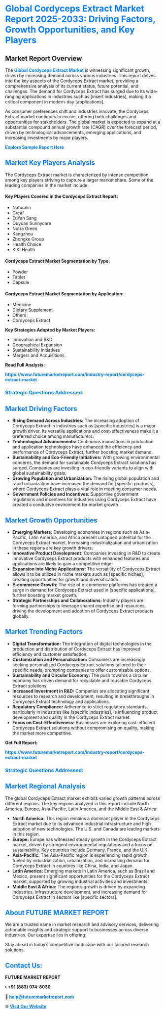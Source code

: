 <h1 style="color: #007BFF;">Global Cordyceps Extract Market Report 2025-2033: Driving Factors, Growth Opportunities, and Key Players</h1>

<section id="overview">
<h2>Market Report Overview</h2>
<p>The <a href="https://www.futuremarketreport.com/industry-report/cordyceps-extract-market" style="color: #007BFF; text-decoration: none;"><strong>Global Cordyceps Extract Market</strong></a> is witnessing significant growth, driven by increasing demand across various industries. This report delves into the key aspects of the Cordyceps Extract market, providing a comprehensive analysis of its current status, future potential, and challenges. The demand for Cordyceps Extract has surged due to its wide-ranging applications in industries such as [insert industries], making it a critical component in modern-day [applications].</p>
<p>As consumer preferences shift and industries innovate, the Cordyceps Extract market continues to evolve, offering both challenges and opportunities for stakeholders. The global market is expected to expand at a substantial compound annual growth rate (CAGR) over the forecast period, driven by technological advancements, emerging applications, and increasing investments by major players.</p>
</section>

<section id="overview">
<p><a href="https://www.futuremarketreport.com/request-sample/reportId=125841" style="color: #007BFF; text-decoration: none;"><strong>Explore Sample Report Here</strong></a></p>
</section>

<section id="key-players">
<h2 style="color: #007BFF;">Market Key Players Analysis</h2>
<p>The Cordyceps Extract market is characterized by intense competition among key players striving to capture a larger market share. Some of the leading companies in the market include:</p>
<h4>Key Players Covered in the Cordyceps Extract Report:</h4>
<ul><li>Naturalin</li><li>Greaf</li><li>EuYan Sang</li><li>Quyuan Sunnycare</li><li>Nutra Green</li><li>Kangzhou</li><li>Zhongke Group</li><li>Health Choice</li><li>KIKI Health</li></ul>
<h4>Cordyceps Extract Market Segmentation by Type:</h4>
<ul><li>Powder</li><li>Tablet</li><li>Capsule</li></ul>

<h4>Cordyceps Extract Market Segmentation by Application:</h4>
<ul><li>Medicine</li><li>Dietary Supplement</li><li>Others</li><li>Cordyceps Extract</li></ul>
<p><strong>Key Strategies Adopted by Market Players:</strong></p>
<ul>
<li>Innovation and R&D</li>
<li>Geographical Expansion</li>
<li>Sustainability Initiatives</li>
<li>Mergers and Acquisitions</li>
</ul>
</section>

<section>
<p><strong>Read Full Analysis: </strong></p><a href="https://www.futuremarketreport.com/industry-report/cordyceps-extract-market" style="color: #007BFF; text-decoration: none;"><strong>https://www.futuremarketreport.com/industry-report/cordyceps-extract-market</strong></a>
<h3 style="color: #007BFF;">Strategic Questions Addressed:</h3>
</section>

<section id="driving-factors">
<h2 style="color: #007BFF;">Market Driving Factors</h2>
<ul>
<li><strong>Rising Demand Across Industries:</strong> The increasing adoption of Cordyceps Extract in industries such as [specific industries] is a major growth driver. Its versatile applications and cost-effectiveness make it a preferred choice among manufacturers.</li>
<li><strong>Technological Advancements:</strong> Continuous innovations in production and application technologies have enhanced the efficiency and performance of Cordyceps Extract, further boosting market demand.</li>
<li><strong>Sustainability and Eco-Friendly Initiatives:</strong> With growing environmental concerns, the demand for sustainable Cordyceps Extract solutions has surged. Companies are investing in eco-friendly variants to align with global sustainability goals.</li>
<li><strong>Growing Population and Urbanization:</strong> The rising global population and rapid urbanization have increased the demand for [specific products], where Cordyceps Extract plays a vital role in meeting consumer needs.</li>
<li><strong>Government Policies and Incentives:</strong> Supportive government regulations and incentives for industries using Cordyceps Extract have created a conducive environment for market growth.</li>
</ul>
</section>

<section id="growth-opportunities">
<h2 style="color: #007BFF;">Market Growth Opportunities</h2>
<ul>
<li><strong>Emerging Markets:</strong> Developing economies in regions such as Asia-Pacific, Latin America, and Africa present untapped potential for the Cordyceps Extract market. Increasing industrialization and urbanization in these regions are key growth drivers.</li>
<li><strong>Innovative Product Development:</strong> Companies investing in R&D to create innovative Cordyceps Extract products with enhanced features and applications are likely to gain a competitive edge.</li>
<li><strong>Expansion into Niche Applications:</strong> The versatility of Cordyceps Extract allows it to be utilized in niche markets such as [specific niches], creating opportunities for growth and diversification.</li>
<li><strong>E-commerce Growth:</strong> The rise of e-commerce platforms has created a surge in demand for Cordyceps Extract used in [specific applications], further boosting market growth.</li>
<li><strong>Strategic Partnerships and Collaborations:</strong> Industry players are forming partnerships to leverage shared expertise and resources, driving the development and adoption of Cordyceps Extract products globally.</li>
</ul>
</section>

<section id="trending-factors">
<h2 style="color: #007BFF;">Market Trending Factors</h2>
<ul>
<li><strong>Digital Transformation:</strong> The integration of digital technologies in the production and distribution of Cordyceps Extract has improved efficiency and customer satisfaction.</li>
<li><strong>Customization and Personalization:</strong> Consumers are increasingly seeking personalized Cordyceps Extract solutions tailored to their specific needs, prompting companies to offer customizable options.</li>
<li><strong>Sustainability and Circular Economy:</strong> The push towards a circular economy has driven demand for recyclable and reusable Cordyceps Extract solutions.</li>
<li><strong>Increased Investment in R&D:</strong> Companies are allocating significant resources to research and development, resulting in breakthroughs in Cordyceps Extract technology and applications.</li>
<li><strong>Regulatory Compliance:</strong> Adherence to strict regulatory standards, particularly in industries like [specific industries], is influencing product development and quality in the Cordyceps Extract market.</li>
<li><strong>Focus on Cost-Effectiveness:</strong> Businesses are exploring cost-efficient Cordyceps Extract solutions without compromising on quality, making the market more competitive.</li>
</ul>
</section>

<section>
<p><strong>Get Full Report: </strong></p><a href="https://www.futuremarketreport.com/industry-report/cordyceps-extract-market" style="color: #007BFF; text-decoration: none;"><strong>https://www.futuremarketreport.com/industry-report/cordyceps-extract-market</strong></a>
<h3 style="color: #007BFF;">Strategic Questions Addressed:</h3>
</section>


<section id="regional-analysis">
<h2 style="color: #007BFF;">Market Regional Analysis</h2>
<p>The global Cordyceps Extract market exhibits varied growth patterns across different regions. The key regions analyzed in this report include North America, Europe, Asia-Pacific, Latin America, and the Middle East & Africa:</p>
<ul>
<li><strong>North America:</strong> This region remains a dominant player in the Cordyceps Extract market due to its advanced industrial infrastructure and high adoption of new technologies. The U.S. and Canada are leading markets in this region.</li>
<li><strong>Europe:</strong> Europe has witnessed steady growth in the Cordyceps Extract market, driven by stringent environmental regulations and a focus on sustainability. Key countries include Germany, France, and the U.K.</li>
<li><strong>Asia-Pacific:</strong> The Asia-Pacific region is experiencing rapid growth, fueled by industrialization, urbanization, and increasing demand for Cordyceps Extract in countries like China, India, and Japan.</li>
<li><strong>Latin America:</strong> Emerging markets in Latin America, such as Brazil and Mexico, present significant opportunities for the Cordyceps Extract market, supported by growing industrial activities and investments.</li>
<li><strong>Middle East & Africa:</strong> The region’s growth is driven by expanding industries, infrastructure development, and increasing demand for Cordyceps Extract in sectors like [specific sectors].</li>
</ul>
</section>

<footer>
<h2 style="color: #007BFF;">About FUTURE MARKET REPORT</h2>
<p>We are a trusted name in market research and advisory services, delivering actionable insights and strategic support to businesses across diverse industries. Our expertise lies in offering:</p>

<p>Stay ahead in today’s competitive landscape with our tailored research solutions.</p>

<h2 style="color: #007BFF;">Contact Us:</h2>
<p><strong>FUTURE MARKET REPORT</strong></p>
<p>📞 <strong>+91 (883) 074-8030</strong></p>
<p>📧 <strong><a href="mailto:help@futuremarketreport.com" style="color: #007BFF;">help@futuremarketreport.com</a></strong></p>
<p>🌐 <strong><a href="https://www.futuremarketreport.com/" style="color: #007BFF;">Visit Our Website</a></strong></p>
</footer>